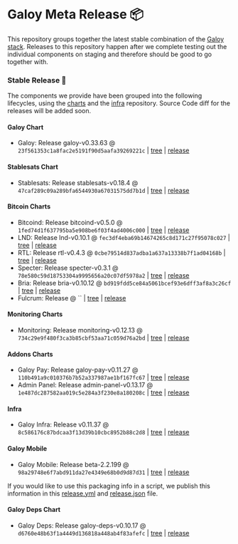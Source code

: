 # Galoy Meta Release 📦

This repository groups together the latest stable combination of the [Galoy stack](https://github.com/GaloyMoney/awesome-galoy#tech-components).
Releases to this repository happen after we complete testing out the individual components on staging and therefore should be good to go together with.

### Stable Release 🎉

The components we provide have been grouped into the following lifecycles, using the [charts](https://github.com/GaloyMoney/charts) and the [infra](https://github.com/GaloyMoney/galoy-infra) repository.
Source Code diff for the releases will be added soon.

#### Galoy Chart
- Galoy: Release galoy-v0.33.63 @ `23f561353c1a8fac2e5191f90d5aafa39269221c` | [tree](https://github.com/GaloyMoney/charts/tree/23f561353c1a8fac2e5191f90d5aafa39269221c/charts/galoy) | [release](https://github.com/GaloyMoney/charts/releases/tag/galoy-v0.33.63)

#### Stablesats Chart
- Stablesats: Release stablesats-v0.18.4 @ `47caf289c09a289bfa6544930a67031575dd7b1d` | [tree](https://github.com/GaloyMoney/charts/tree/47caf289c09a289bfa6544930a67031575dd7b1d/charts/stablesats) | [release](https://github.com/GaloyMoney/charts/releases/tag/stablesats-v0.18.4)

#### Bitcoin Charts
- Bitcoind: Release bitcoind-v0.5.0 @ `1fed74d1f637795ba5e908be6f03f4ad4006c000` | [tree](https://github.com/GaloyMoney/charts/tree/1fed74d1f637795ba5e908be6f03f4ad4006c000/charts/bitcoind) | [release](https://github.com/GaloyMoney/charts/releases/tag/bitcoind-v0.5.0)
- LND: Release lnd-v0.10.1 @ `fec3df4eba69b14674265c8d171c27f95078c027` | [tree](https://github.com/GaloyMoney/charts/tree/fec3df4eba69b14674265c8d171c27f95078c027/charts/lnd) | [release](https://github.com/GaloyMoney/charts/releases/tag/lnd-v0.10.1)
- RTL: Release rtl-v0.4.3 @ `0cbe79514d837adba1a637a13338b7f1ad04168b` | [tree](https://github.com/GaloyMoney/charts/tree/0cbe79514d837adba1a637a13338b7f1ad04168b/charts/rtl) | [release](https://github.com/GaloyMoney/charts/releases/tag/rtl-v0.4.3)
- Specter: Release specter-v0.3.1 @ `78e580c59d18753304a9995656a20c07df5978a2` | [tree](https://github.com/GaloyMoney/charts/tree/78e580c59d18753304a9995656a20c07df5978a2/charts/specter) | [release](https://github.com/GaloyMoney/charts/releases/tag/specter-v0.3.1)
- Bria: Release bria-v0.10.12 @ `bd919fdd5ce84a5061bcef93e6dff3af8a3c26cf` | [tree](https://github.com/GaloyMoney/charts/tree/bd919fdd5ce84a5061bcef93e6dff3af8a3c26cf/charts/bria) | [release](https://github.com/GaloyMoney/charts/releases/tag/bria-v0.10.12)
- Fulcrum: Release  @ `` | [tree](https://github.com/GaloyMoney/charts/tree//charts/fulcrum) | [release](https://github.com/GaloyMoney/charts/releases/tag/)

#### Monitoring Charts
- Monitoring: Release monitoring-v0.12.13 @ `734c29e9f480f3ca3b85cbf53aa71c059d76a2bd` | [tree](https://github.com/GaloyMoney/charts/tree/734c29e9f480f3ca3b85cbf53aa71c059d76a2bd/charts/monitoring) | [release](https://github.com/GaloyMoney/charts/releases/tag/monitoring-v0.12.13)

#### Addons Charts
- Galoy Pay: Release galoy-pay-v0.11.27 @ `110b491a9c010376b7b52a337987ae1bf167fc67` | [tree](https://github.com/GaloyMoney/charts/tree/110b491a9c010376b7b52a337987ae1bf167fc67/charts/galoy-pay) | [release](https://github.com/GaloyMoney/charts/releases/tag/galoy-pay-v0.11.27)
- Admin Panel: Release admin-panel-v0.13.17 @ `1e487dc287582aa019c5e284a3f230e8a180208c` | [tree](https://github.com/GaloyMoney/charts/tree/1e487dc287582aa019c5e284a3f230e8a180208c/charts/admin-panel) | [release](https://github.com/GaloyMoney/charts/releases/tag/admin-panel-v0.13.17)

#### Infra

- Galoy Infra: Release v0.11.37 @ `8c586176c87bdcaa3f13d39b10cbc8952b88c2d8` | [tree](https://github.com/GaloyMoney/galoy-infra/tree/8c586176c87bdcaa3f13d39b10cbc8952b88c2d8) | [release](https://github.com/GaloyMoney/galoy-infra/releases/tag/v0.11.37)

#### Galoy Mobile

- Galoy Mobile: Release beta-2.2.199 @ `98a29748e6f7abd911da27e4349e68b0d9d87d31` | [tree](https://github.com/GaloyMoney/galoy-mobile/tree/98a29748e6f7abd911da27e4349e68b0d9d87d31) | [release](https://github.com/GaloyMoney/galoy-mobile/releases/tag/beta-2.2.199)

If you would like to use this packaging info in a script, we publish this information in this [release.yml](./release.yml) and [release.json](./release.json) file.

#### Galoy Deps Chart
- Galoy Deps: Release galoy-deps-v0.10.17 @ `d6760e48b63f1a4449d136818a448ab4f83afefc` | [tree](https://github.com/GaloyMoney/charts/tree/d6760e48b63f1a4449d136818a448ab4f83afefc/charts/galoy-deps) | [release](https://github.com/GaloyMoney/charts/releases/tag/galoy-deps-v0.10.17)
